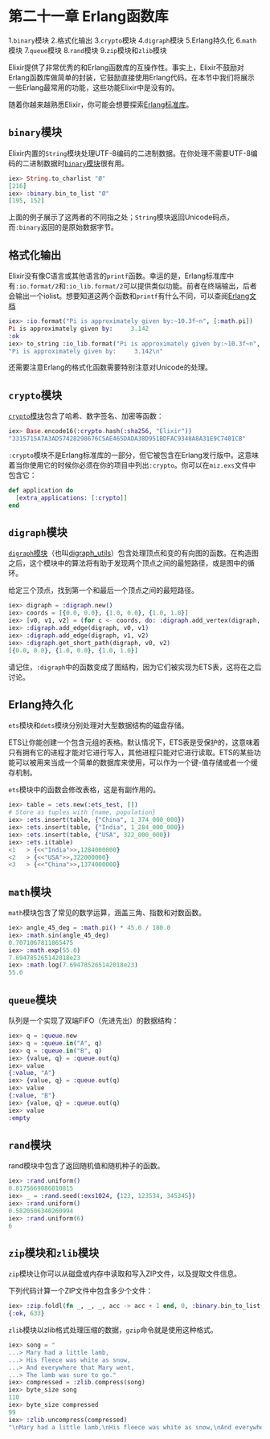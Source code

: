 # 第二十一章 Erlang函数库

1.`binary`模块
2.格式化输出
3.`crypto`模块
4.`digraph`模块
5.Erlang持久化
6.`math`模块
7.`queue`模块
8.`rand`模块
9.`zip`模块和`zlib`模块

Elixir提供了非常优秀的和Erlang函数库的互操作性。事实上，Elixir不鼓励对Erlang函数库做简单的封装，它鼓励直接使用Erlang代码。在本节中我们将展示一些Erlang最常用的功能，这些功能Elixir中是没有的。

随着你越来越熟悉Elixir，你可能会想要探索[Erlang标准库](http://erlang.org/doc/apps/stdlib/index.html)。

## `binary`模块

Elixir内置的`String`模块处理UTF-8编码的二进制数据。在你处理不需要UTF-8编码的二进制数据时[`binary`模块](http://erlang.org/doc/man/binary.html)很有用。

```elixir
iex> String.to_charlist "Ø"
[216]
iex> :binary.bin_to_list "Ø"
[195, 152]
```

上面的例子展示了这两者的不同指之处；`String`模块返回Unicode码点，而`:binary`返回的是原始数据字节。

## 格式化输出

Elixir没有像C语言或其他语言的`printf`函数。幸运的是，Erlang标准库中有`:io.format/2`和`:io_lib.format/2`可以提供类似功能。前者在终端输出，后者会输出一个iolist。想要知道这两个函数和`printf`有什么不同，可以查阅[Erlang文档](http://erlang.org/doc/man/io.html#format-1)

```elixir
iex> :io.format("Pi is approximately given by:~10.3f~n", [:math.pi])
Pi is approximately given by:     3.142
:ok
iex> to_string :io_lib.format("Pi is approximately given by:~10.3f~n", [:math.pi])
"Pi is approximately given by:     3.142\n"
```

还需要注意Erlang的格式化函数需要特别注意对Unicode的处理。

## `crypto`模块

[`crypto`模块](http://erlang.org/doc/man/crypto.html)包含了哈希、数字签名、加密等函数：

```elixir
iex> Base.encode16(:crypto.hash(:sha256, "Elixir"))
"3315715A7A3AD57428298676C5AE465DADA38D951BDFAC9348A8A31E9C7401CB"
```

`:crypto`模块不是Erlang标准库的一部分，但它被包含在Erlang发行版中。这意味着当你使用它的时候你必须在你的项目中列出`:crypto`。你可以在`miz.exs`文件中包含它：

```elixir
def application do
  [extra_applications: [:crypto]]
end
```

## `digraph`模块

[`digraph`模块](http://erlang.org/doc/man/digraph.html)（也叫[digraph_utils](http://erlang.org/doc/man/digraph_utils.html)）包含处理顶点和变的有向图的函数。在构造图之后，这个模块中的算法将有助于发现两个顶点之间的最短路径，或是图中的循环。

给定三个顶点，找到第一个和最后一个顶点之间的最短路径。

```elixir
iex> digraph = :digraph.new()
iex> coords = [{0.0, 0.0}, {1.0, 0.0}, {1.0, 1.0}]
iex> [v0, v1, v2] = (for c <- coords, do: :digraph.add_vertex(digraph, c))
iex> :digraph.add_edge(digraph, v0, v1)
iex> :digraph.add_edge(digraph, v1, v2)
iex> :digraph.get_short_path(digraph, v0, v2)
[{0.0, 0.0}, {1.0, 0.0}, {1.0, 1.0}]
```

请记住，`:digraph`中的函数变成了图结构，因为它们被实现为ETS表，这将在之后讨论。

## Erlang持久化

`ets`模块和`dets`模块分别处理对大型数据结构的磁盘存储。

ETS让你能创建一个包含元组的表格。默认情况下，ETS表是受保护的，这意味着只有拥有它的进程才能对它进行写入，其他进程只能对它进行读取。ETS的某些功能可以被用来当成一个简单的数据库来使用，可以作为一个键-值存储或者一个缓存机制。

`ets`模块中的函数会修改表格，这是有副作用的。

```elixir
iex> table = :ets.new(:ets_test, [])
# Store as tuples with {name, population}
iex> :ets.insert(table, {"China", 1_374_000_000})
iex> :ets.insert(table, {"India", 1_284_000_000})
iex> :ets.insert(table, {"USA", 322_000_000})
iex> :ets.i(table)
<1   > {<<"India">>,1284000000}
<2   > {<<"USA">>,322000000}
<3   > {<<"China">>,1374000000}
```

## `math`模块

`math`模块包含了常见的数学运算，涵盖三角、指数和对数函数。

```elixir
iex> angle_45_deg = :math.pi() * 45.0 / 180.0
iex> :math.sin(angle_45_deg)
0.7071067811865475
iex> :math.exp(55.0)
7.694785265142018e23
iex> :math.log(7.694785265142018e23)
55.0
```

## `queue`模块

队列是一个实现了双端FIFO（先进先出）的数据结构：

```elixir
iex> q = :queue.new
iex> q = :queue.in("A", q)
iex> q = :queue.in("B", q)
iex> {value, q} = :queue.out(q)
iex> value
{:value, "A"}
iex> {value, q} = :queue.out(q)
iex> value
{:value, "B"}
iex> {value, q} = :queue.out(q)
iex> value
:empty
```

## `rand`模块

rand模块中包含了返回随机值和随机种子的函数。

```elixir
iex> :rand.uniform()
0.8175669086010815
iex> _ = :rand.seed(:exs1024, {123, 123534, 345345})
iex> :rand.uniform()
0.5820506340260994
iex> :rand.uniform(6)
6
```

## `zip`模块和`zlib`模块

`zip`模块让你可以从磁盘或内存中读取和写入ZIP文件，以及提取文件信息。

下列代码计算一个ZIP文件中包含多少个文件：

```elixir
iex> :zip.foldl(fn _, _, _, acc -> acc + 1 end, 0, :binary.bin_to_list("file.zip"))
{:ok, 633}
```

`zlib`模块以zlib格式处理压缩的数据，`gzip`命令就是使用这种格式。

```elixir
iex> song = "
...> Mary had a little lamb,
...> His fleece was white as snow,
...> And everywhere that Mary went,
...> The lamb was sure to go."
iex> compressed = :zlib.compress(song)
iex> byte_size song
110
iex> byte_size compressed
99
iex> :zlib.uncompress(compressed)
"\nMary had a little lamb,\nHis fleece was white as snow,\nAnd everywhere that Mary went,\nThe lamb was sure to go."
```
